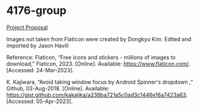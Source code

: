 # 4176-group

[Project Proposal](https://docs.google.com/document/d/1XWPQWC-abh86FrN552MO2idq37ma7OvvlWA92sPzZns/edit?usp=sharing)

Images not taken from Flaticon were created by Dongkyu Kim. Edited and imported by Jason Havill

Reference:
Flaticon, “Free icons and stickers - millions of images to download,” Flaticon, 2023. [Online]. Available: https://www.flaticon.com/. [Accessed: 24-Mar-2023].

K. Kajiwara, “Avoid taking window focus by Android Spinner's dropdown ,” Github, 03-Aug-2018. [Online]. Available: https://gist.github.com/kakajika/a236ba721a5c0ad3c1446e16a7423a63. [Accessed: 05-Apr-2023]. 